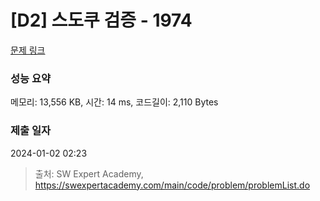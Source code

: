 # [D2] 스도쿠 검증 - 1974 

[문제 링크](https://swexpertacademy.com/main/code/problem/problemDetail.do?contestProbId=AV5Psz16AYEDFAUq) 

### 성능 요약

메모리: 13,556 KB, 시간: 14 ms, 코드길이: 2,110 Bytes

### 제출 일자

2024-01-02 02:23



> 출처: SW Expert Academy, https://swexpertacademy.com/main/code/problem/problemList.do